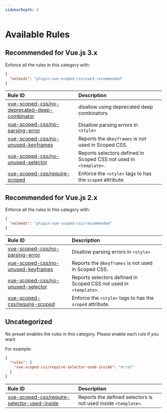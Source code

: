 ```yaml
---
sidebarDepth: 0
---
```


# Available Rules

<!-- This file is automatically generated in tools/update-docs-rules-index.js, do not change! -->

## Recommended for Vue.js 3.x

Enforce all the rules in this category with:

```json
{
  "extends": "plugin:vue-scoped-css/vue3-recommended"
}
```

| Rule ID | Description |    |
|:--------|:------------|:---|
| [vue-scoped-css/no-deprecated-deep-combinator](./no-deprecated-deep-combinator.md) | disallow using deprecated deep combinators |  |
| [vue-scoped-css/no-parsing-error](./no-parsing-error.md) | Disallow parsing errors in `<style>` |  |
| [vue-scoped-css/no-unused-keyframes](./no-unused-keyframes.md) | Reports the `@keyframes` is not used in Scoped CSS. |  |
| [vue-scoped-css/no-unused-selector](./no-unused-selector.md) | Reports selectors defined in Scoped CSS not used in `<template>`. |  |
| [vue-scoped-css/require-scoped](./require-scoped.md) | Enforce the `<style>` tags to has the `scoped` attribute. |  |

## Recommended for Vue.js 2.x

Enforce all the rules in this category with:

```json
{
  "extends": "plugin:vue-scoped-css/recommended"
}
```

| Rule ID | Description |    |
|:--------|:------------|:---|
| [vue-scoped-css/no-parsing-error](./no-parsing-error.md) | Disallow parsing errors in `<style>` |  |
| [vue-scoped-css/no-unused-keyframes](./no-unused-keyframes.md) | Reports the `@keyframes` is not used in Scoped CSS. |  |
| [vue-scoped-css/no-unused-selector](./no-unused-selector.md) | Reports selectors defined in Scoped CSS not used in `<template>`. |  |
| [vue-scoped-css/require-scoped](./require-scoped.md) | Enforce the `<style>` tags to has the `scoped` attribute. |  |

## Uncategorized

No preset enables the rules in this category.
Please enable each rule if you want.

For example:

```json
{
  "rules": {
    "vue-scoped-css/require-selector-used-inside": "error"
  }
}
```

| Rule ID | Description |    |
|:--------|:------------|:---|
| [vue-scoped-css/require-selector-used-inside](./require-selector-used-inside.md) | Reports the defined selectors is not used inside `<template>`. |  |
